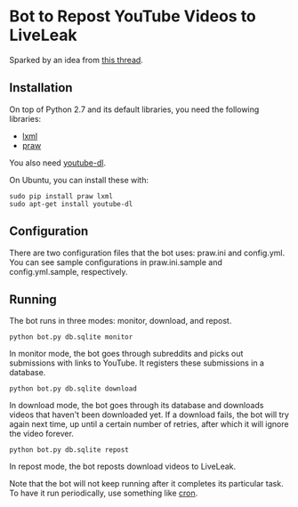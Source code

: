Bot to Repost YouTube Videos to LiveLeak
========================================

Sparked by an idea from [this thread](http://www.reddit.com/r/UkrainianConflict/comments/2auyay/gold_for_the_person_that_writes_a_bot_that_will/).

Installation
------------

On top of Python 2.7 and its default libraries, you need the following libraries:

 - [lxml](http://lxml.de/)
 - [praw](https://praw.readthedocs.org/en/v2.1.16/)

You also need [youtube-dl](http://rg3.github.io/youtube-dl/).

On Ubuntu, you can install these with:

    sudo pip install praw lxml
    sudo apt-get install youtube-dl

Configuration
-------------

There are two configuration files that the bot uses: praw.ini and config.yml.
You can see sample configurations in praw.ini.sample and config.yml.sample, respectively.

Running
-------

The bot runs in three modes: monitor, download, and repost.

    python bot.py db.sqlite monitor

In monitor mode, the bot goes through subreddits and picks out submissions with links to YouTube.
It registers these submissions in a database.

    python bot.py db.sqlite download

In download mode, the bot goes through its database and downloads videos that haven't been downloaded yet.
If a download fails, the bot will try again next time, up until a certain number of retries, after which it will ignore the video forever.

    python bot.py db.sqlite repost

In repost mode, the bot reposts download videos to LiveLeak.

Note that the bot will not keep running after it completes its particular task.
To have it run periodically, use something like [cron](http://en.wikipedia.org/wiki/Cron).
